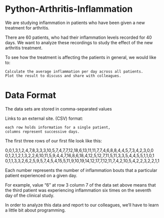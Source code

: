 # Python-Arthritis-Inflammation
We are studying inflammation in patients who have been given a new treatment for arthritis.

There are 60 patients, who had their inflammation levels recorded for 40 days. We want to analyze these recordings to study the effect of the new arthritis treatment.

To see how the treatment is affecting the patients in general, we would like to:

    Calculate the average inflammation per day across all patients.
    Plot the result to discuss and share with colleagues.

# Data Format

The data sets are stored in comma-separated values

Links to an external site. (CSV) format:

    each row holds information for a single patient,
    columns represent successive days.

The first three rows of our first file look like this:

0,0,1,3,1,2,4,7,8,3,3,3,10,5,7,4,7,7,12,18,6,13,11,11,7,7,4,6,8,8,4,4,5,7,3,4,2,3,0,0
0,1,2,1,2,1,3,2,2,6,10,11,5,9,4,4,7,16,8,6,18,4,12,5,12,7,11,5,11,3,3,5,4,4,5,5,1,1,0,1
0,1,1,3,3,2,6,2,5,9,5,7,4,5,4,15,5,11,9,10,19,14,12,17,7,12,11,7,4,2,10,5,4,2,2,3,2,2,1,1

Each number represents the number of inflammation bouts that a particular patient experienced on a given day.

For example, value “6” at row 3 column 7 of the data set above means that the third patient was experiencing inflammation six times on the seventh day of the clinical study.

In order to analyze this data and report to our colleagues, we’ll have to learn a little bit about programming.
